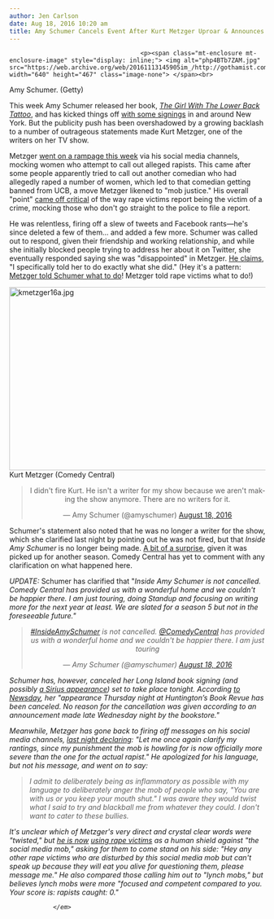 ```yaml
---
author: Jen Carlson
date: Aug 18, 2016 10:20 am
title: Amy Schumer Cancels Event After Kurt Metzger Uproar & Announces TV Show Hiatus
---
```


	
										<p><span class="mt-enclosure mt-enclosure-image" style="display: inline;"> <img alt="php4BTb7ZAM.jpg" src="https://web.archive.org/web/20161113145905im_/http://gothamist.com/attachments/arts_jen/php4BTb7ZAM.jpg" width="640" height="467" class="image-none"> </span><br>
<span class="photo_caption">Amy Schumer. (Getty)</span></p>

<p>This week Amy Schumer released her book, <a href="https://web.archive.org/web/20161113145905/https://www.amazon.com/Girl-Lower-Back-Tattoo/dp/1501139886"><em>The Girl With The Lower Back Tattoo</em></a>, and has kicked things off <a href="https://web.archive.org/web/20161113145905/http://www.amyschumer.com/">with some signings</a> in and around New York. But the publicity push has been overshadowed by a growing backlash to a number of outrageous statements made Kurt Metzger, one of the writers on her TV show.</p>

<p>Metzger <a href="https://web.archive.org/web/20161113145905/http://gothamist.com/2016/08/17/kurt_metzger_rape_rants_2016.php">went on a rampage this week</a> via his social media channels, mocking women who attempt to call out alleged rapists. This came after some people apparently tried to call out another comedian who had allegedly raped a number of women, which led to that comedian getting banned from UCB, a move Metzger likened to &quot;mob justice.&quot; His overall &quot;point&quot; <a href="https://web.archive.org/web/20161113145905/http://www.huffingtonpost.com/entry/inside-amy-schumer-writer-goes-on-lengthy-victim-blaming-rant_us_57b4b79ce4b095b2f5421f52">came off critical</a> of the way rape victims report being the victim of a crime, mocking those who don&apos;t go straight to the police to file a report.</p>

<p>He was relentless, firing off a slew of tweets and Facebook rants&#x2014;he&apos;s since deleted a few of them... and added a few more. Schumer was called out to respond, given their friendship and working relationship, and while she initially blocked people trying to address her about it on Twitter, she eventually responded saying she was &quot;disappointed&quot; in Metzger. <a href="https://web.archive.org/web/20161113145905/https://www.facebook.com/kurt.metzger/posts/10208047472998656?pnref=story">He claims</a>, &quot;I specifically told her to do exactly what she did.&quot; (Hey it&apos;s a pattern: <a href="https://web.archive.org/web/20161113145905/http://www.vulture.com/2016/08/amy-schumer-is-disappointed-in-kurt-metzger.html">Metzger told Schumer what to do</a>! Metzger told rape victims what to do!)</p>

<p><span class="mt-enclosure mt-enclosure-image" style="display: inline;"> <img alt="kmetzger16a.jpg" src="https://web.archive.org/web/20161113145905im_/http://gothamist.com/attachments/arts_jen/kmetzger16a.jpg" width="640" height="360" class="image-none"> </span><br>
<span class="photo_caption">Kurt Metzger (Comedy Central)</span></p>

<center><blockquote class="twitter-tweet" data-lang="en"><p lang="en" dir="ltr">I didn&apos;t fire Kurt. He isn&apos;t a writer for my show because we aren&apos;t making the show anymore. There are no writers for it.</p>&#x2014; Amy Schumer (@amyschumer) <a href="https://web.archive.org/web/20161113145905/https://twitter.com/amyschumer/status/766104853898727424">August 18, 2016</a></blockquote>
<script async src="//web.archive.org/web/20161113145905js_/http://platform.twitter.com/widgets.js" charset="utf-8"></script></center>

<p>Schumer&apos;s statement also noted that he was no longer a writer for the show, which she clarified last night by pointing out he was not fired, but that <em>Inside Amy Schumer</em> is no longer being made. <a href="https://web.archive.org/web/20161113145905/http://variety.com/2016/tv/news/inside-amy-schumer-canceled-comedy-central-1201839900/">A bit of a surprise</a>, given it was picked up for another season. Comedy Central has yet to comment with any clarification on what happened here. </p>

<p><em>UPDATE:</em> Schumer has clarified that &quot;<em>Inside Amy Schumer is not cancelled. Comedy Central has provided us with a wonderful home and we couldn&apos;t be happier there. I am just touring, doing Standup and focusing on writing more for the next year at least. We are slated for a season 5 but not in the foreseeable future.&quot;</em></p><em>

<center><blockquote class="twitter-tweet" data-lang="en"><p lang="en" dir="ltr"><a href="https://web.archive.org/web/20161113145905/https://twitter.com/hashtag/InsideAmySchumer?src=hash">#InsideAmySchumer</a> is not cancelled. <a href="https://web.archive.org/web/20161113145905/https://twitter.com/ComedyCentral">@ComedyCentral</a> has provided us with a wonderful home and we couldn&apos;t be happier there. I am just touring</p>&#x2014; Amy Schumer (@amyschumer) <a href="https://web.archive.org/web/20161113145905/https://twitter.com/amyschumer/status/766282230742286336">August 18, 2016</a></blockquote>
<script async src="//web.archive.org/web/20161113145905js_/http://platform.twitter.com/widgets.js" charset="utf-8"></script></center>

<p>Schumer has, however, canceled her Long Island book signing (and possibly <a href="https://web.archive.org/web/20161113145905/https://twitter.com/ParksideLisse/status/766281433585446912">a Sirius appearance</a>) set to take place tonight. According <a href="https://web.archive.org/web/20161113145905/http://www.newsday.com/entertainment/celebrities/amy-schumer-s-huntington-book-signing-canceled-1.12192893">to Newsday</a>, her &quot;appearance Thursday night at Huntington&#x2019;s Book Revue has been canceled. No reason for the cancellation was given according to an announcement made late Wednesday night by the bookstore.&quot;</p>

<p>Meanwhile, Metzger has gone back to firing off messages on his social media channels, <a href="https://web.archive.org/web/20161113145905/https://www.facebook.com/kurt.metzger/posts/10208046060563346?pnref=story">last night declaring</a>: &quot;Let me once again clarify my rantings, since my punishment the mob is howling for is now officially more severe than the one for the actual rapist.&quot; He apologized for his language, but not his message, and went on to say:</p>

<blockquote>I admit to deliberately being as inflammatory as possible with my language to deliberately anger the mob of people who say, &quot;You are with us or you keep your mouth shut.&quot; I was aware they would twist what I said to try and blackball me from whatever they could. I don&apos;t want to cater to these bullies.</blockquote>

<p>It&apos;s unclear which of Metzger&apos;s very direct and crystal clear words were &quot;twisted,&quot; but <a href="https://web.archive.org/web/20161113145905/https://www.facebook.com/kurt.metzger/posts/10208048835872727?pnref=story">he is now</a> <a href="https://web.archive.org/web/20161113145905/https://www.facebook.com/kurt.metzger/posts/10208048057173260?pnref=story">using rape victims</a> as a human shield against &quot;the social media mob,&quot; asking for them to come stand on his side: &quot;Hey any other rape victims who are disturbed by this social media mob but can&apos;t speak up because they will eat you alive for questioning them, please message me.&quot; He also compared those calling him out to &quot;lynch mobs,&quot; but believes lynch mobs were more &quot;focused and competent compared to you. Your score is: rapists caught: 0.&quot;</p>					
										
									
				</em>
